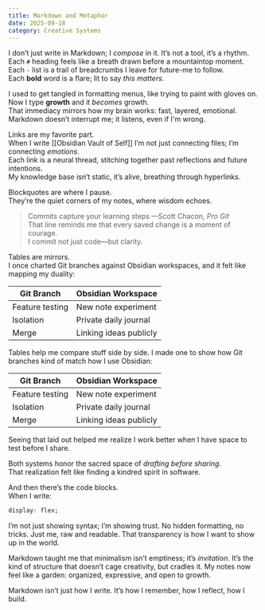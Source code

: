 ```yaml
---
title: Markdown and Metaphor
date: 2025-09-18
category: Creative Systems
---
```

I don’t just write in Markdown; I *compose* in it. It’s not a tool, it’s a rhythm.  
Each `#` heading feels like a breath drawn before a mountaintop moment.  
Each `-` list is a trail of breadcrumbs I leave for future-me to follow.  
Each **bold** word is a flare; lit to say *this matters*.

I used to get tangled in formatting menus, like trying to paint with gloves on.  
Now I type **growth** and it *becomes* growth.  
That immediacy mirrors how my brain works: fast, layered, emotional.  
Markdown doesn’t interrupt me; it listens, even if I'm wrong.

Links are my favorite part.  
When I write [[Obsidian Vault of Self]]
I’m not just connecting files; I’m connecting _emotions_.  
Each link is a neural thread, stitching together past reflections and future intentions.  
My knowledge base isn’t static, it’s alive, breathing through hyperlinks.

Blockquotes are where I pause.  
They’re the quiet corners of my notes, where wisdom echoes.  
> Commits capture your learning steps —Scott Chacon, *Pro Git*  
 That line reminds me that every saved change is a moment of courage.  
 I commit not just code—but clarity.

Tables are mirrors.  
I once charted Git branches against Obsidian workspaces, and it felt like mapping my duality:

| Git Branch       | Obsidian Workspace       |
|------------------|--------------------------|
| Feature testing  | New note experiment      |
| Isolation        | Private daily journal    |
| Merge            | Linking ideas publicly   |
Tables help me compare stuff side by side. I made one to show how Git branches kind of match how I use Obsidian:

| Git Branch       | Obsidian Workspace       |
|------------------|--------------------------|
| Feature testing  | New note experiment      |
| Isolation        | Private daily journal    |
| Merge            | Linking ideas publicly   |

Seeing that laid out helped me realize I work better when I have space to test before I share.

Both systems honor the sacred space of *drafting before sharing*.  
That realization felt like finding a kindred spirit in software.

And then there’s the code blocks.  
When I write:

```css
display: flex;
````

I’m not just showing syntax; I’m showing trust. No hidden formatting, no tricks. Just me, raw and readable. That transparency is how I want to show up in the world.

Markdown taught me that minimalism isn’t emptiness; it’s _invitation_. It’s the kind of structure that doesn’t cage creativity, but cradles it. My notes now feel like a garden: organized, expressive, and open to growth.

Markdown isn’t just how I write. It’s how I remember, how I reflect, how I build.
